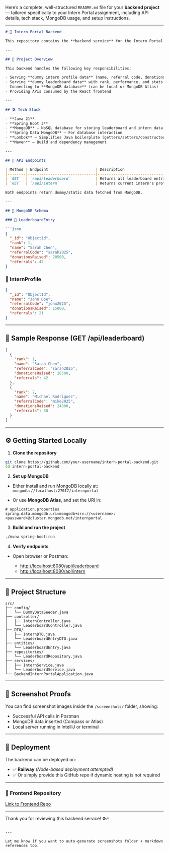 Here’s a complete, well-structured `README.md` file for your **backend project** — tailored specifically to your Intern Portal assignment, including API details, tech stack, MongoDB usage, and setup instructions.

---

````markdown
# 🚀 Intern Portal Backend

This repository contains the **backend service** for the Intern Portal web application. It provides RESTful APIs that deliver intern data, referral performance, and leaderboard statistics to the frontend.

---

## 📌 Project Overview

This backend handles the following key responsibilities:

- Serving **dummy intern profile data** (name, referral code, donations, etc.)
- Serving **dummy leaderboard data** with rank, performance, and stats
- Connecting to **MongoDB database** (can be local or MongoDB Atlas)
- Providing APIs consumed by the React frontend

---

## 🛠️ Tech Stack

- **Java 21**
- **Spring Boot 3**
- **MongoDB** – NoSQL database for storing leaderboard and intern data
- **Spring Data MongoDB** – For database interaction
- **Lombok** – Simplifies Java boilerplate (getters/setters/constructors)
- **Maven** – Build and dependency management

---

## 🔌 API Endpoints

| Method | Endpoint                     | Description                            |
|--------|------------------------------|----------------------------------------|
| `GET`  | `/api/leaderboard`           | Returns all leaderboard entries        |
| `GET`  | `/api/intern`                | Returns current intern's profile data  |

Both endpoints return dummy/static data fetched from MongoDB.

---

## 🧩 MongoDB Schema

### 📄 LeaderboardEntry

```json
{
  "_id": "ObjectId",
  "rank": 1,
  "name": "Sarah Chen",
  "referralCode": "sarah2025",
  "donationsRaised": 28500,
  "referrals": 42
}
````

### 📄 InternProfile

```json
{
  "_id": "ObjectId",
  "name": "John Doe",
  "referralCode": "john2025",
  "donationsRaised": 15000,
  "referrals": 21
}
```

---

## 🧪 Sample Response (GET /api/leaderboard)

```json
[
  {
    "rank": 1,
    "name": "Sarah Chen",
    "referralCode": "sarah2025",
    "donationsRaised": 28500,
    "referrals": 42
  },
  {
    "rank": 2,
    "name": "Michael Rodriguez",
    "referralCode": "mike2025",
    "donationsRaised": 24800,
    "referrals": 38
  }
]
```

---

## ⚙️ Getting Started Locally

1. **Clone the repository**

```bash
git clone https://github.com/your-username/intern-portal-backend.git
cd intern-portal-backend
```

2. **Set up MongoDB**

* Either install and run MongoDB locally at:
  `mongodb://localhost:27017/internportal`

* Or use **MongoDB Atlas**, and set the URI in:

```properties
# application.properties
spring.data.mongodb.uri=mongodb+srv://<username>:<password>@cluster.mongodb.net/internportal
```

3. **Build and run the project**

```bash
./mvnw spring-boot:run
```

4. **Verify endpoints**

* Open browser or Postman:

  * [http://localhost:8080/api/leaderboard](http://localhost:8080/api/leaderboard)
  * [http://localhost:8080/api/intern](http://localhost:8080/api/intern)

---

## 📂 Project Structure

```
src/
├── config/
│   └── DummyDataSeeder.java
├── controller/
│   ├── InternController.java
│   └── LeaderboardController.java
├── DTO/
│   ├── InternDTO.java
│   └── LeaderboardEntryDTO.java
├── entities/
│   └── LeaderboardEntry.java
├── repositories/
│   └── LeaderboardRepository.java
├── services/
│   ├── InternService.java
│   └── LeaderboardService.java
└── BackendInternPortalApplication.java

```

---

## 📸 Screenshot Proofs

You can find screenshot images inside the `/screenshots/` folder, showing:

* Successful API calls in Postman
* MongoDB data inserted (Compass or Atlas)
* Local server running in IntelliJ or terminal

---

## 🚀 Deployment

The backend can be deployed on:

* ✅ **Railway** *(Node-based deployment attempted)*
* ✅ Or simply provide this GitHub repo if dynamic hosting is not required

---

### 🔗 Frontend Repository

[Link to Frontend Repo](https://github.com/jatin-ukey21/Frontend-internPortal)

---

Thank you for reviewing this backend service! ⚙️🔥

```

---

Let me know if you want to auto-generate screenshots folder + markdown references too.
```
